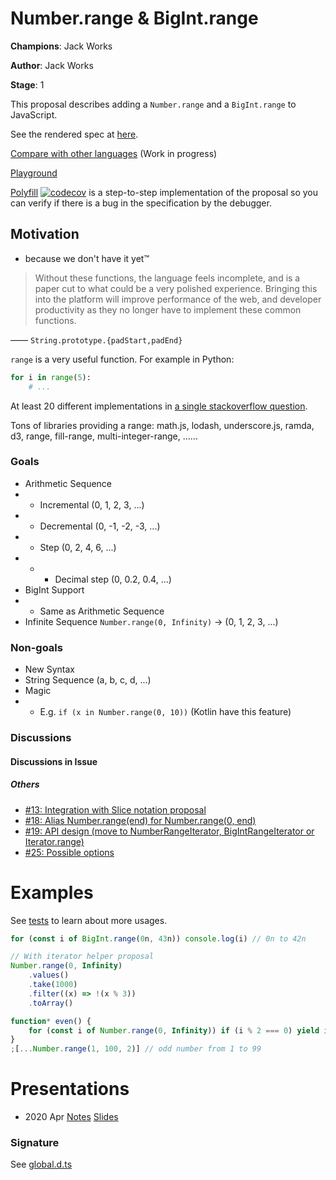 # Number.range & BigInt.range

**Champions**: Jack Works

**Author**: Jack Works

**Stage**: 1

This proposal describes adding a `Number.range` and a `BigInt.range` to JavaScript.

See the rendered spec at [here](https://tc39.es/proposal-Number.range/).

[Compare with other languages](./compare.md) (Work in progress)

[Playground](https://tc39.es/proposal-Number.range/playground.html)

[Polyfill](./polyfill.js) [![codecov](https://codecov.io/gh/tc39/proposal-Number.range/branch/master/graph/badge.svg)](https://codecov.io/gh/tc39/proposal-Number.range) is a step-to-step implementation of the proposal so you can verify if there is a bug in the specification by the debugger.

## Motivation

-   because we don't have it yet™

> Without these functions, the language feels incomplete, and is a paper cut to what could be a very polished experience. Bringing this into the platform will improve performance of the web, and developer productivity as they no longer have to implement these common functions.

—— `String.prototype.{padStart,padEnd}`

`range` is a very useful function. For example in Python:

```python
for i in range(5):
    # ...
```

At least 20 different implementations in [a single stackoverflow question](https://stackoverflow.com/questions/3895478/does-javascript-have-a-method-like-range-to-generate-a-range-within-the-supp).

Tons of libraries providing a range: math.js, lodash, underscore.js, ramda, d3, range, fill-range, multi-integer-range, ……

### Goals

-   Arithmetic Sequence
-   -   Incremental (0, 1, 2, 3, ...)
-   -   Decremental (0, -1, -2, -3, ...)
-   -   Step (0, 2, 4, 6, ...)
-   -   -   Decimal step (0, 0.2, 0.4, ...)
-   BigInt Support
-   -   Same as Arithmetic Sequence
-   Infinite Sequence `Number.range(0, Infinity)` -> (0, 1, 2, 3, ...)

### Non-goals

-   New Syntax
-   String Sequence (a, b, c, d, ...)
-   Magic
-   -   E.g. `if (x in Number.range(0, 10))` (Kotlin have this feature)

### Discussions

#### Discussions in Issue

##### Others

-   [#13: Integration with Slice notation proposal](https://github.com/tc39/proposal-Number.range/issues/13)
-   [#18: Alias Number.range(end) for Number.range(0, end)](https://github.com/tc39/proposal-Number.range/issues/18)
-   [#19: API design (move to NumberRangeIterator, BigIntRangeIterator or Iterator.range)](https://github.com/tc39/proposal-Number.range/issues/19)
-   [#25: Possible options](https://github.com/tc39/proposal-Number.range/issues/25)

# Examples

See [tests](./__tests__/test.js) to learn about more usages.

```js
for (const i of BigInt.range(0n, 43n)) console.log(i) // 0n to 42n

// With iterator helper proposal
Number.range(0, Infinity)
    .values()
    .take(1000)
    .filter((x) => !(x % 3))
    .toArray()

function* even() {
    for (const i of Number.range(0, Infinity)) if (i % 2 === 0) yield i
}
;[...Number.range(1, 100, 2)] // odd number from 1 to 99
```

# Presentations

-   2020 Apr [Notes](https://github.com/tc39/notes/blob/master/meetings/2020-03/april-1.md#numberrange-and-bigintrange-for-stage-1) [Slides](https://docs.google.com/presentation/d/1JD9SrOEtGEviPYJ3LQGKRqDHYeF-EIt7RHB92hKPWzo/)

### Signature

See [global.d.ts](./global.d.ts)
